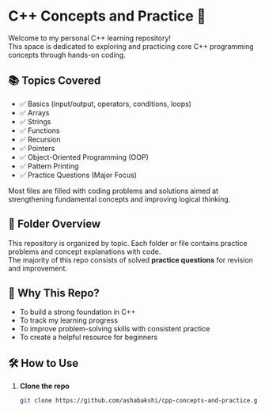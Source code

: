 # C++ Concepts and Practice 🚀

Welcome to my personal C++ learning repository!  
This space is dedicated to exploring and practicing core C++ programming concepts through hands-on coding.

## 📚 Topics Covered

- ✅ Basics (input/output, operators, conditions, loops)
- ✅ Arrays
- ✅ Strings
- ✅ Functions
- ✅ Recursion
- ✅ Pointers
- ✅ Object-Oriented Programming (OOP)
- ✅ Pattern Printing
- ✅ Practice Questions (Major Focus)

Most files are filled with coding problems and solutions aimed at strengthening fundamental concepts and improving logical thinking.

## 📁 Folder Overview

This repository is organized by topic. Each folder or file contains practice problems and concept explanations with code.  
The majority of this repo consists of solved **practice questions** for revision and improvement.

## 🎯 Why This Repo?

- To build a strong foundation in C++
- To track my learning progress
- To improve problem-solving skills with consistent practice
- To create a helpful resource for beginners

## 🛠 How to Use

1. **Clone the repo**
   ```bash
   git clone https://github.com/ashabakshi/cpp-concepts-and-practice.git
